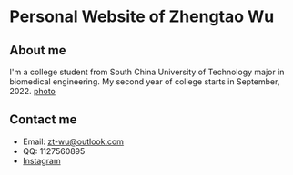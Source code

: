 # Personal Website of Zhengtao Wu

## About me

I'm a college student from South China University of Technology major in biomedical engineering. My second year of college starts in September, 2022. 
[photo](L9980422.jpg)

## Contact me

  * Email: zt-wu@outlook.com
  * QQ: 1127560895
  * <a href="https://www.instagram.com/zhengtao_wu/">Instagram

